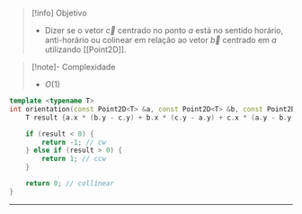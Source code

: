 
> [!info] Objetivo
> - Dizer se o vetor $\vec{c}$ centrado no ponto $a$ está no sentido horário, anti-horário ou colinear em relação ao vetor $\vec{b}$ centrado em $a$ utilizando [[Point2D]].

> [!note]- Complexidade
> - $O(1)$

```cpp
template <typename T>
int orientation(const Point2D<T> &a, const Point2D<T> &b, const Point2D<T> &c) {
    T result {a.x * (b.y - c.y) + b.x * (c.y - a.y) + c.x * (a.y - b.y)};

    if (result < 0) {
        return -1; // cw
    } else if (result > 0) {
        return 1; // ccw
    }

    return 0; // collinear
}
```

---